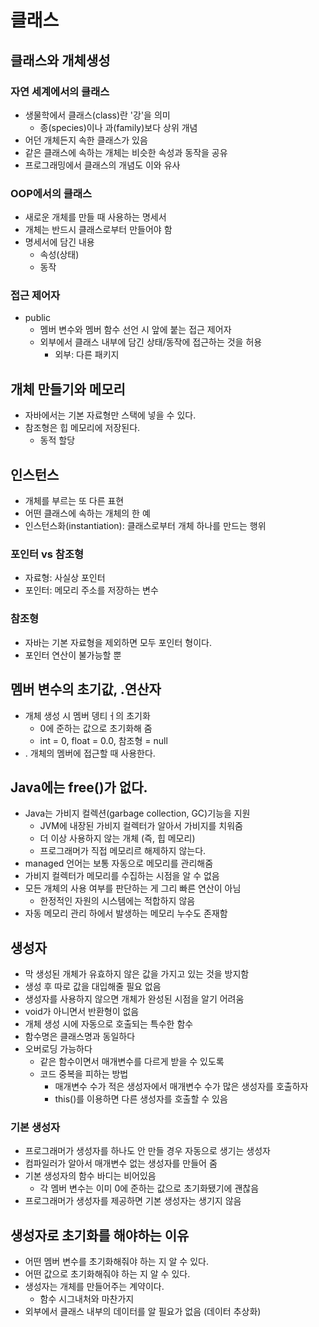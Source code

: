 # 클래스

## 클래스와 개체생성

### 자연 세계에서의 클래스
- 생물학에서 클래스(class)란 '강'을 의미
  - 종(species)이나 과(family)보다 상위 개념
- 어던 개체든지 속한 클래스가 있음
- 같은 클래스에 속하는 개체는 비슷한 속성과 동작을 공유
- 프로그래밍에서 클래스의 개념도 이와 유사

### OOP에서의 클래스
- 새로운 개체를 만들 때 사용하는 명세서
- 개체는 반드시 클래스로부터 만들어야 함
- 명세서에 담긴 내용
  - 속성(상태)
  - 동작


### 접근 제어자
  - public
    - 멤버 변수와 멤버 함수 선언 시 앞에 붙는 접근 제어자
    - 외부에서 클래스 내부에 담긴 상태/동작에 접근하는 것을 허용
      - 외부: 다른 패키지


## 개체 만들기와 메모리
- 자바에서는 기본 자료형만 스택에 넣을 수 있다.
- 참조형은 힙 메모리에 저장된다.
  - 동적 할당


## 인스턴스
- 개체를 부르는 또 다른 표현
- 어떤 클래스에 속하는 개체의 한 예
- 인스턴스화(instantiation): 클래스로부터 개체 하나를 만드는 행위

### 포인터 vs 참조형
- 자료형: 사실상 포인터
- 포인터: 메모리 주소를 저장하는 변수

### 참조형
- 자바는 기본 자료형을 제외하면 모두 포인터 형이다.
- 포인터 연산이 불가능할 뿐

## 멤버 변수의 초기값, .연산자
- 개체 생성 시 멤버 뎅티ㅓ의 초기화
  - 0에 준하는 값으로 초기화해 줌
  - int = 0, float = 0.0, 참조형 = null
- . 개체의 멤버에 접근할 때 사용한다.

## Java에는 free()가 없다.
- Java는 가비지 컬렉션(garbage collection, GC)기능을 지원
  - JVM에 내장된 가비지 컬렉터가 알아서 가비지를 치워줌
  - 더 이상 사용하지 않는 개체 (즉, 힙 메모리)
  - 프로그래머가 직접 메모리르 해제하지 않는다.
- managed 언어는 보통 자동으로 메모리를 관리해줌
- 가비지 컬렉터가 메모리를 수집하는 시점을 알 수 없음
- 모든 개체의 사용 여부를 판단하는 게 그리 빠른 연산이 아님
  - 한정적인 자원의 시스템에는 적합하지 않음
- 자동 메모리 관리 하에서 발생하는 메모리 누수도 존재함


## 생성자
- 막 생성된 개체가 유효하지 않은 값을 가지고 있는 것을 방지함
- 생성 후 따로 값을 대입해줄 필요 없음
- 생성자를 사용하지 않으면 개체가 완성된 시점을 알기 어려움
- void가 아니면서 반환형이 없음
- 개체 생성 시에 자동으로 호출되는 특수한 함수
- 함수명은 클래스명과 동일하다
- 오버로딩 가능하다
  - 같은 함수이면서 매개변수를 다르게 받을 수 있도록
  - 코드 중복을 피하는 방법
    - 매개변수 수가 적은 생성자에서 매개변수 수가 많은 생성자를 호출하자
    - this()를 이용하면 다른 생성자를 호출할 수 있음

### 기본 생성자
  - 프로그래머가 생성자를 하나도 안 만들 경우 자동으로 생기는 생성자
  - 컴파일러가 알아서 매개변수 없는 생성자를 만들어 줌
  - 기본 생성자의 함수 바디는 비어있음
    - 각 멤버 변수는 이미 0에 준하는 값으로 초기화됐기에 괜찮음
  - 프로그래머가 생성자를 제공하면 기본 생성자는 생기지 않음

## 생성자로 초기화를 해야하는 이유
- 어떤 멤버 변수를 초기화해줘야 하는 지 알 수 있다.
- 어떤 값으로 초기화해줘야 하는 지 알 수 있다.
- 생성자는 개체를 만들어주는 계약이다.
  - 함수 시그내처와 마찬가지
- 외부에서 클래스 내부의 데이터를 알 필요가 없음 (데이터 추상화)
